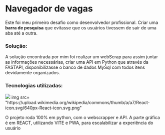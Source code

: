 <h1>Navegador de vagas</h1>
<p>Este foi meu primeiro desafio como desenvolvedor profissional. Criar uma <strong>barra de pesquisa</strong> que evitasse que os usuários tivessem de sair de uma aba até a outra.</p>
<h3>Solução:</h3>
<p>A solução encontrada por mim foi realizar um webScrap para assim juntar as informações necessárias, criar uma API em Python que através da FASTAPI, disponibilizasse o banco de dados MySql com todos itens devidamente organizados.</p>
<h3>Tecnologias utilizadas:</h3>
<img src="https://upload.wikimedia.org/wikipedia/commons/thumb/c/c3/Python-logo-notext.svg/800px-Python-logo-notext.svg.png">
img src= "https://upload.wikimedia.org/wikipedia/commons/thumb/a/a7/React-icon.svg/640px-React-icon.svg.png"
<p>O projeto roda 100% em python, com o webscrapper e API. A parte gráfica é em REACT, utilizando VITE e PWA, para escalabilizar a experiência do usuário</p>
